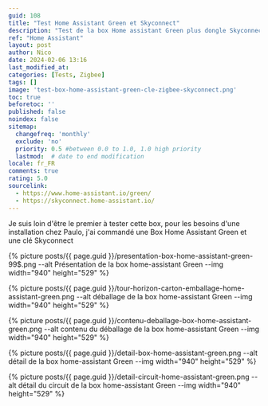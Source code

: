 ```yaml
---
guid: 108
title: "Test Home Assistant Green et Skyconnect"
description: "Test de la box Home assistant Green plus dongle Skyconnect zigbee, stabilité, performance et prix seront détaillés"
ref: "Home Assistant"
layout: post
author: Nico
date: 2024-02-06 13:16
last_modified_at: 
categories: [Tests, Zigbee]
tags: []
image: 'test-box-home-assistant-green-cle-zigbee-skyconnect.png'
toc: true
beforetoc: ''
published: false
noindex: false
sitemap:
  changefreq: 'monthly'
  exclude: 'no'
  priority: 0.5 #between 0.0 to 1.0, 1.0 high priority
  lastmod:  # date to end modification
locale: fr_FR
comments: true
rating: 5.0
sourcelink:
  - https://www.home-assistant.io/green/
  - https://skyconnect.home-assistant.io/
---
```


Je suis loin d'être le premier à tester cette box, pour les besoins d'une installation chez Paulo, j'ai commandé une Box Home Assistant Green et une clé Skyconnect

{% picture posts/{{ page.guid }}/presentation-box-home-assistant-green-99$.png --alt Présentation de la box home-assistant Green --img width="940" height="529" %}

{% picture posts/{{ page.guid }}/tour-horizon-carton-emballage-home-assistant-green.png --alt déballage de la box home-assistant Green --img width="940" height="529" %}

{% picture posts/{{ page.guid }}/contenu-deballage-box-home-assistant-green.png --alt contenu du déballage de la box home-assistant Green --img width="940" height="529" %}

{% picture posts/{{ page.guid }}/detail-box-home-assistant-green.png --alt détail de la box home-assistant Green --img width="940" height="529" %}

{% picture posts/{{ page.guid }}/detail-circuit-home-assistant-green.png --alt détail du circuit de la box home-assistant Green --img width="940" height="529" %}